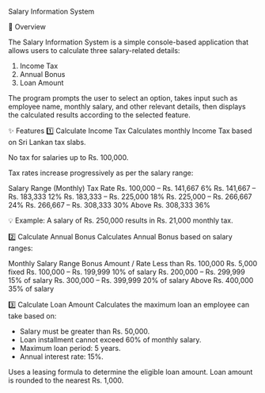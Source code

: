Salary Information System

📌 Overview

The Salary Information System is a simple console-based application that allows users to calculate three salary-related details:

01. Income Tax
02. Annual Bonus
03. Loan Amount

The program prompts the user to select an option, takes input such as employee name, monthly salary, and other relevant details, then displays the calculated results according to the selected feature.

✨ Features
1️⃣ Calculate Income Tax
Calculates monthly Income Tax based on Sri Lankan tax slabs.

No tax for salaries up to Rs. 100,000.

Tax rates increase progressively as per the salary range:

Salary Range (Monthly)	Tax Rate
Rs. 100,000 – Rs. 141,667	6%
Rs. 141,667 – Rs. 183,333	12%
Rs. 183,333 – Rs. 225,000	18%
Rs. 225,000 – Rs. 266,667	24%
Rs. 266,667 – Rs. 308,333	30%
Above Rs. 308,333	36%

💡 Example: A salary of Rs. 250,000 results in Rs. 21,000 monthly tax.

2️⃣ Calculate Annual Bonus
Calculates Annual Bonus based on salary ranges:

Monthly Salary Range	Bonus Amount / Rate
Less than Rs. 100,000	Rs. 5,000 fixed
Rs. 100,000 – Rs. 199,999	10% of salary
Rs. 200,000 – Rs. 299,999	15% of salary
Rs. 300,000 – Rs. 399,999	20% of salary
Above Rs. 400,000	35% of salary

3️⃣ Calculate Loan Amount
Calculates the maximum loan an employee can take based on:
- Salary must be greater than Rs. 50,000.
- Loan installment cannot exceed 60% of monthly salary.
- Maximum loan period: 5 years.
- Annual interest rate: 15%.

Uses a leasing formula to determine the eligible loan amount.
Loan amount is rounded to the nearest Rs. 1,000.